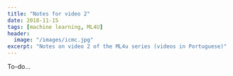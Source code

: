 ```yaml
---
title: "Notes for video 2"
date: 2018-11-15
tags: [machine learning, ML4U]
header:
  image: "/images/icmc.jpg"
excerpt: "Notes on video 2 of the ML4u series (videos in Portuguese)"
--- 
```


To-do...
